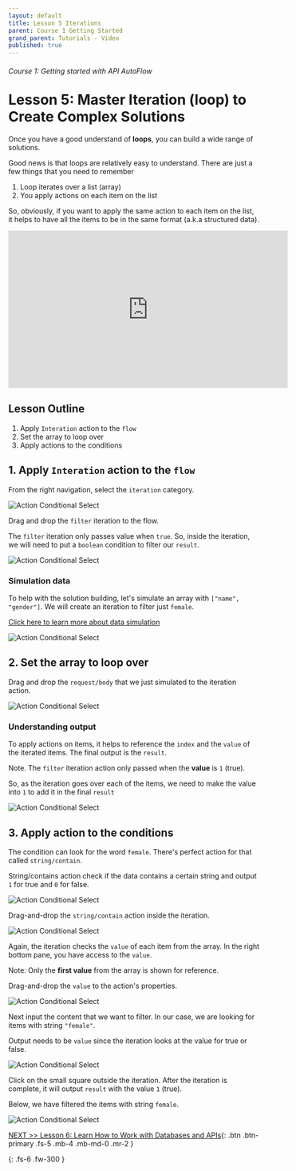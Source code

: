 ```yaml
---
layout: default
title: Lesson 5 Iterations
parent: Course 1 Getting Started
grand_parent: Tutorials - Video
published: true
---
```

<h6>Course 1: Getting started with API AutoFlow</h6>
<h1 style="margin-top:0">Lesson 5: Master Iteration (loop) to Create Complex Solutions</h1>

Once you have a good understand of **loops**, you can build a wide range of solutions.

Good news is that loops are relatively easy to understand. There are just a few things that you need to remember

1. Loop iterates over a list (array)
2. You apply actions on each item on the list

So, obviously, if you want to apply the same action to each item on the list, it helps to have all the items to be in the same format (a.k.a structured data).

<iframe width="560" height="315" src="https://www.youtube.com/embed/IEZPFdZWvdU" title="YouTube video player" frameborder="0" allow="accelerometer; autoplay; clipboard-write; encrypted-media; gyroscope; picture-in-picture" allowfullscreen></iframe>


## Lesson Outline

1. Apply `Interation` action to the `flow`
2. Set the array to loop over
3. Apply actions to the conditions


## 1\. Apply `Interation` action to the `flow`

From the right navigation, select the `iteration` category.

![Action Conditional Select](/assets/images/action-loop-1.png)

Drag and drop the `filter` iteration to the flow.  

The `filter` iteration only passes value when `true`.  So, inside the iteration, we will need to put a `boolean` condition to filter our `result`.

![Action Conditional Select](/assets/images/action-loop-2.png)

### Simulation data

To help with the solution building, let's simulate an array with `["name", "gender"]`.  We will create an iteration to filter just `female`.

[Click here to learn more about data simulation](/docs/tutorial-video/course-1-basics/lesson-3-using-data-sumulation-for-easier-development/)

![Action Conditional Select](/assets/images/action-loop-data-simulation.png)

## 2\. Set the array to loop over

Drag and drop the `request/body` that we just simulated to the iteration action.

![Action Conditional Select](/assets/images/action-loop-3.png)

### Understanding output

To apply actions on items, it helps to reference the `index` and the `value` of the iterated items.
The final output is the `result`.

Note. The `filter` iteration action only passed when the **value** is `1` (true).

So, as the iteration goes over each of the items, we need to make the value into `1` to add it in the final `result`

![Action Conditional Select](/assets/images/action-loop-4.png)


## 3\. Apply action to the conditions

The condition can look for the word `female`.  There's perfect action for that called `string/contain`.

String/contains action check if the data contains a certain string and output `1` for true and `0` for false.

![Action Conditional Select](/assets/images/action-loop-5.png)

Drag-and-drop the `string/contain` action inside the iteration.

![Action Conditional Select](/assets/images/action-loop-6.png)

Again, the iteration checks the `value` of each item from the array. In the right bottom pane, you have access to the `value`.

Note: Only the **first value** from the array is shown for reference.

Drag-and-drop the `value` to the action's properties.

![Action Conditional Select](/assets/images/action-loop-7.png)

Next input the content that we want to filter. In our case, we are looking for items with string `"female"`.

Output needs to be `value` since the iteration looks at the value for true or false.

![Action Conditional Select](/assets/images/action-loop-8.png)

Click on the small square outside the iteration.  After the iteration is complete, it will output `result` with the value `1` (true).

Below, we have filtered the items with string `female`.

![Action Conditional Select](/assets/images/action-loop-9.png)



[NEXT >> Lesson 6: Learn How to Work with Databases and APIs](/docs/tutorial-video/course-1-basics/lesson-6-learn-how-to-work-with-databases-and-apis/){: .btn .btn-primary .fs-5 .mb-4 .mb-md-0 .mr-2 }


{: .fs-6 .fw-300 }